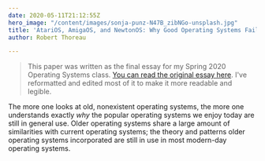 ```yaml
---
date: 2020-05-11T21:12:55Z
hero_image: "/content/images/sonja-punz-N47B_zibNGo-unsplash.jpg"
title: 'AtariOS, AmigaOS, and NewtonOS: Why Good Operating Systems Fail'
author: Robert Thoreau

---
```

> This paper was written as the final essay for my Spring 2020 Operating Systems class. [You can read the original essay here](https://drive.google.com/file/d/1XtpPa6jqbExDGZKi9LWZaS481Ggla6n0/view). I've reformatted and edited most of it to make it more readable and legible.

The more one looks at old, nonexistent operating systems, the more one understands exactly _why_ the popular operating systems we enjoy today are still in general use. Older operating systems share a large amount of similarities with current operating systems; the theory and patterns older operating systems incorporated are still in use in most modern-day operating systems.